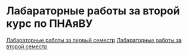 # Лабараторные работы за второй курс по ПНАяВУ

[Лабараторные работы за первый семестр]()
[Лабараторные работы за второй семестр]()